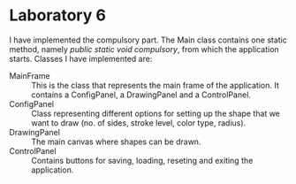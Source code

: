<h1>Laboratory 6</h1>

I have implemented the compulsory part. The Main class contains one static method, namely <em>public static void compulsory</em>, from which the application starts.
Classes I have implemented are:
<dl>
    <dt>MainFrame</dt>
    <dd>This is the class that represents the main frame of the application. It contains a ConfigPanel, a DrawingPanel and a ControlPanel.</dd>
    <dt>ConfigPanel</dt>
    <dd>Class representing different options for setting up the shape that we want to draw (no. of sides, stroke level, color type, radius).</dd>
    <dt>DrawingPanel</dt>
    <dd>The main canvas where shapes can be drawn.</dd>
    <dt>ControlPanel</dt>
    <dd>Contains buttons for saving, loading, reseting and exiting the application.</dd>
</dl>